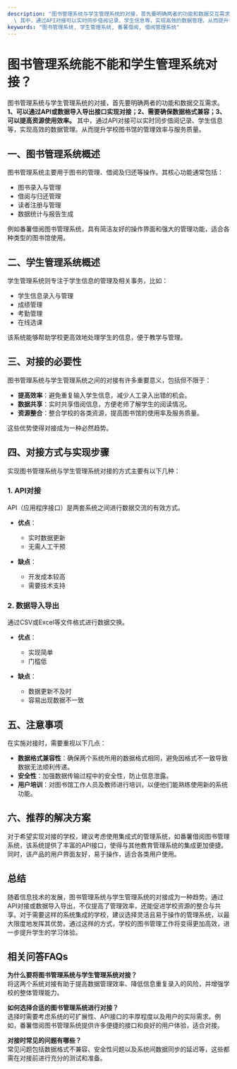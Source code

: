 ```yaml
---
description: "图书管理系统与学生管理系统的对接，首先要明确两者的功能和数据交互需求。**1、可以通过API或数据导入导出接口实现对接；2、需要确保数据格式兼容；3、可以提高资源使用效率。**\
  \ 其中，通过API对接可以实时同步借阅记录、学生信息等，实现高效的数据管理。从而提升学校图书馆的管理效率与服务质量。"
keywords: "图书管理系统, 学生管理系统, 番薯借阅, 借阅管理系统"
---
```

# 图书管理系统能不能和学生管理系统对接？

图书管理系统与学生管理系统的对接，首先要明确两者的功能和数据交互需求。**1、可以通过API或数据导入导出接口实现对接；2、需要确保数据格式兼容；3、可以提高资源使用效率。** 其中，通过API对接可以实时同步借阅记录、学生信息等，实现高效的数据管理。从而提升学校图书馆的管理效率与服务质量。

## **一、图书管理系统概述**

图书管理系统主要用于图书的管理、借阅及归还等操作。其核心功能通常包括：

- 图书录入与管理
- 借阅与归还管理
- 读者注册与管理
- 数据统计与报告生成

例如番薯借阅图书管理系统，具有简洁友好的操作界面和强大的管理功能，适合各种类型的图书馆使用。

## **二、学生管理系统概述**

学生管理系统则专注于学生信息的管理及相关事务，比如：

- 学生信息录入与管理
- 成绩管理
- 考勤管理
- 在线选课

该系统能够帮助学校更高效地处理学生的信息，便于教学与管理。

## **三、对接的必要性**

图书管理系统与学生管理系统之间的对接有许多重要意义，包括但不限于：

- **提高效率**：避免重复输入学生信息，减少人工录入出错的机会。
- **数据共享**：实时共享借阅信息，方便老师了解学生的阅读情况。
- **资源整合**：整合学校的各类资源，提高图书馆的使用率及服务质量。

这些优势使得对接成为一种必然趋势。

## **四、对接方式与实现步骤**

实现图书管理系统与学生管理系统对接的方式主要有以下几种：

### 1. API对接

API（应用程序接口）是两套系统之间进行数据交流的有效方式。

- **优点**：
  - 实时数据更新
  - 无需人工干预

- **缺点**：
  - 开发成本较高
  - 需要技术支持

### 2. 数据导入导出

通过CSV或Excel等文件格式进行数据交换。

- **优点**：
  - 实现简单
  - 门槛低

- **缺点**：
  - 数据更新不及时
  - 容易出现数据不一致

## **五、注意事项**

在实施对接时，需要重视以下几点：

- **数据格式兼容性**：确保两个系统所用的数据格式相同，避免因格式不一致导致数据无法顺利传递。
- **安全性**：加强数据传输过程中的安全性，防止信息泄露。
- **用户培训**：对图书馆工作人员及教师进行培训，以便他们能熟练使用新的系统功能。

## **六、推荐的解决方案**

对于希望实现对接的学校，建议考虑使用集成式的管理系统，如番薯借阅图书管理系统，该系统提供了丰富的API接口，使得与其他教育管理系统的集成更加便捷。同时，该产品的用户界面友好，易于操作，适合各类用户使用。

## 总结

随着信息技术的发展，图书管理系统与学生管理系统的对接成为一种趋势。通过API对接或数据导入导出，不仅提高了管理效率，还能促进学校资源的整合与共享。对于需要这样的系统集成的学校，建议选择灵活且易于操作的管理系统，以最大限度地发挥其优势。通过这样的方式，学校的图书管理工作将变得更加高效，进一步提升学生的学习体验。

## 相关问答FAQs

**为什么要将图书管理系统与学生管理系统对接？**  
将这两个系统对接有助于提高数据管理效率、降低信息重复录入的风险，并增强学校的整体管理能力。

**如何选择合适的图书管理系统进行对接？**  
选择时需要考虑系统的可扩展性、API接口的丰厚程度以及用户的实际需求。例如，番薯借阅图书管理系统提供许多便捷的接口和良好的用户体验，适合对接。

**对接时常见的问题有哪些？**  
常见问题包括数据格式不兼容、安全性问题以及系统间数据同步的延迟等，这些都需在对接前进行充分的测试和准备。
